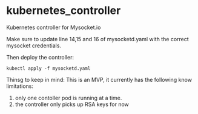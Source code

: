 # kubernetes_controller
Kubernetes controller for Mysocket.io

Make sure to update line 14,15 and 16 of mysocketd.yaml with the correct mysocket credentials. 

Then deploy the controller:

```kubectl apply -f mysocketd.yaml```


Thinsg to keep in mind:
This is an MVP, it currently has the following know limitations:

1) only one contoller pod is running at a time. 
2) the controller only picks up RSA keys for now
